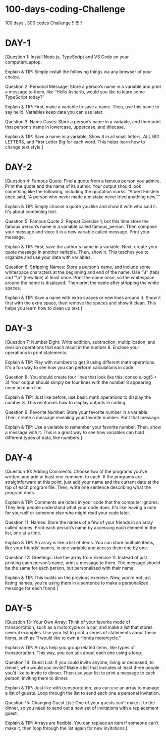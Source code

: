# 100-days-coding-Challenge
100 days , 300 codes Challenge !!!!!!!!

# DAY-1
[Question 1: Install Node.js, TypeScript and VS Code on your computer/Laptop.

Explain & TIP: Simply install the following things via any browser of your choice.

Question 2: Personal Message: Store a person’s name in a variable and print a message to them, like “Hello Asharib, would you like to learn some TypeScript today?”

Explain & TIP: First, make a variable to save a name. Then, use this name to say hello. Variables keep data you can use later. 

Question 3: Name Cases: Store a person’s name in a variable, and then print that person’s name in lowercase, uppercase, and titlecase.

Explain & TIP: Save a name in a variable. Show it in all small letters, ALL BIG LETTERS, and First Letter Big for each word. This helps learn how to change text style.]


# DAY-2
[Question 4: Famous Quote: Find a quote from a famous person you admire. Print the quote and the name of its author. Your output should look something like the following, including the quotation marks:
"Albert Einstein once said, “A person who never made a mistake never tried anything new.”"

Explain & TIP: Simply choose a quote you like and show it with who said it. It's about combining text.

Question 5: Famous Quote 2: Repeat Exercise 1, but this time store the famous person’s name in a variable called famous_person. Then compose your message and store it in a new variable called message. Print your message.

Explain & TIP: First, save the author's name in a variable. Next, create your quote message in another variable. Then, show it. This teaches you to organize and use your data with variables.

Question 6: Stripping Names: Store a person’s name, and include some whitespace characters at the beginning and end of the name. Use "\t" (tab) and "\n" (new line) at least once. Print the name once, so the whitespace around the name is displayed. Then print the name after stripping the white spaces.

Explain & TIP: Save a name with extra spaces or new lines around it. Show it first with the extra space, then remove the spaces and show it clean. This helps you learn how to clean up text.]

# DAY-3
[Question 7: Number Eight: Write addition, subtraction, multiplication, and division operations that each result in the number 8. Enclose your operations in print statements.

Explain & TIP: Play with numbers to get 8 using different math operations. It's a fun way to see how you can perform calculations in code.

Question 8: You should create four lines that look like this:
console.log(5 + 3)
Your output should simply be four lines with the number 8 appearing once on each line.

Explain & TIP: Just like before, use basic math operations to display the number 8. This reinforces how to display outputs in coding.

Question 9: Favorite Number: Store your favorite number in a variable. Then, create a message revealing your favorite number. Print that message.

Explain & TIP: Use a variable to remember your favorite number. Then, show a message with it. This is a great way to see how variables can hold different types of data, like numbers.]


# DAY-4
[Question 10: Adding Comments: Choose two of the programs you’ve written, and add at least one comment to each. If the programs are straightforward at this point, just add your name and the current date at the top of each program file. Then, write one sentence describing what the program does.

Explain & TIP: Comments are notes in your code that the computer ignores. They help people understand what your code does. It's like leaving a note for yourself or someone else who might read your code later.

Question 11: Names: Store the names of a few of your friends in an array called names. Print each person’s name by accessing each element in the list, one at a time.

Explain & TIP: An array is like a list of items. You can store multiple items, like your friends' names, in one variable and access them one by one.

Question 12: Greetings: Use the array from Exercise 11. Instead of just printing each person’s name, print a message to them. The message should be the same for each person, but personalized with their name.

Explain & TIP: This builds on the previous exercise. Now, you’re not just listing names, you’re using them in a sentence to make a personalized message for each friend.]

# DAY-5
[Question 13: Your Own Array: Think of your favorite mode of transportation, such as a motorcycle or a car, and make a list that stores several examples. Use your list to print a series of statements about these items, such as “I would like to own a Honda motorcycle.”

Explain & TIP: Arrays help you group related items, like types of transportation. This way, you can talk about each one using a loop.


Question 14: Guest List: If you could invite anyone, living or deceased, to dinner, who would you invite? Make a list that includes at least three people you’d like to invite to dinner. Then use your list to print a message to each person, inviting them to dinner.

Explain & TIP: Just like with transportation, you can use an array to manage a list of guests. Loop through the list to send each one a personal invitation.


Question 15: Changing Guest List: One of your guests can't make it to the dinner, so you need to send out a new set of invitations with a replacement guest.

Explain & TIP: Arrays are flexible. You can replace an item if someone can't make it, then loop through the list again for new invitations.]



